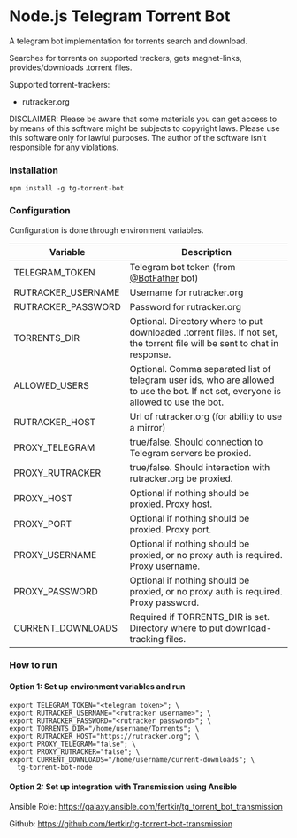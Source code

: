 # Node.js Telegram Torrent Bot

A telegram bot implementation for torrents search and download.

Searches for torrents on supported trackers, gets magnet-links, provides/downloads .torrent files.

Supported torrent-trackers:
* rutracker.org

DISCLAIMER: Please be aware that some materials you can get access to by means of this software might be subjects to copyright laws. Please use this software only for lawful purposes. The author of the software isn't responsible for any violations.

### Installation
```
npm install -g tg-torrent-bot
```

### Configuration

Configuration is done through environment variables.

| Variable         | Description                            |
|------------------|----------------------------------------|
|TELEGRAM_TOKEN    |Telegram bot token (from [@BotFather](https://t.me/BotFather) bot)|
|RUTRACKER_USERNAME|Username for rutracker.org|
|RUTRACKER_PASSWORD|Password for rutracker.org|
|TORRENTS_DIR      |Optional. Directory where to put downloaded .torrent files. If not set, the torrent file will be sent to chat in response.|
|ALLOWED_USERS     |Optional. Comma separated list of telegram user ids, who are allowed to use the bot. If not set, everyone is allowed to use the bot.|
|RUTRACKER_HOST    |Url of rutracker.org (for ability to use a mirror)|
|PROXY_TELEGRAM    |true/false. Should connection to Telegram servers be proxied.|
|PROXY_RUTRACKER   |true/false. Should interaction with rutracker.org be proxied.|
|PROXY_HOST        |Optional if nothing should be proxied. Proxy host.|
|PROXY_PORT        |Optional if nothing should be proxied. Proxy port.|
|PROXY_USERNAME    |Optional if nothing should be proxied, or no proxy auth is required. Proxy username.|
|PROXY_PASSWORD    |Optional if nothing should be proxied, or no proxy auth is required. Proxy password.|
|CURRENT_DOWNLOADS |Required if TORRENTS_DIR is set. Directory where to put download-tracking files.|

### How to run

#### Option 1: Set up environment variables and run
```
export TELEGRAM_TOKEN="<telegram token>"; \
export RUTRACKER_USERNAME="<rutracker username>"; \
export RUTRACKER_PASSWORD="<rutracker password>"; \
export TORRENTS_DIR="/home/username/Torrents"; \
export RUTRACKER_HOST="https://rutracker.org"; \
export PROXY_TELEGRAM="false"; \
export PROXY_RUTRACKER="false"; \
export CURRENT_DOWNLOADS="/home/username/current-downloads"; \
  tg-torrent-bot-node
```

#### Option 2: Set up integration with Transmission using Ansible

Ansible Role: https://galaxy.ansible.com/fertkir/tg_torrent_bot_transmission

Github: https://github.com/fertkir/tg-torrent-bot-transmission
